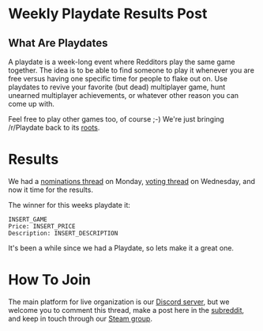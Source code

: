 # Weekly Playdate Results Post

## What Are Playdates

A playdate is a week-long event where Redditors play the same game together. The idea is to be able to find someone to play it whenever you are free versus having one specific time for people to flake out on. Use playdates to revive your favorite (but dead) multiplayer game, hunt unearned multiplayer achievements, or whatever other reason you can come up with.

Feel free to play other games too, of course ;-) We're just bringing /r/Playdate back to its [roots](https://www.reddit.com/r/gaming/comments/j8hpz/idea_for_subreddit_organize_nights_around/).

# Results

We had a [nominations thread](https://redd.it/75dnoi) on Monday, [voting thread](https://redd.it/75txk1) on Wednesday, and now it time for the results.

The winner for this weeks playdate it:

    INSERT_GAME
    Price: INSERT_PRICE
    Description: INSERT_DESCRIPTION
    
It's been a while since we had a Playdate, so lets make it a great one. 

# How To Join

The main platform for live organization is our [Discord server](https://discord.gg/playdate), but we welcome you to comment this thread, make a post here in the [subreddit](https://www.reddit.com/r/Playdate/submit?selftext=true), and keep in touch through our [Steam group](http://steamcommunity.com/groups/joinplaydate).
